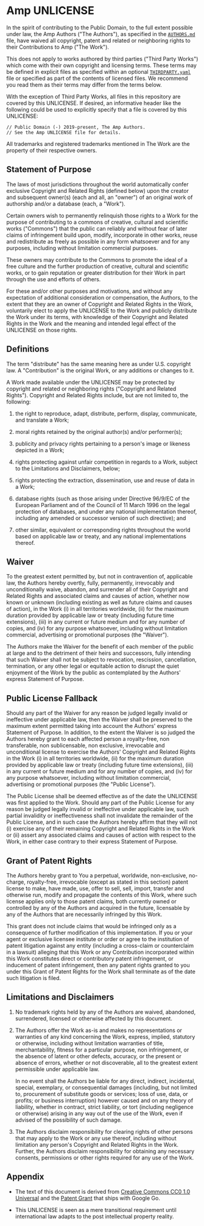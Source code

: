 # Amp UNLICENSE

In the spirit of contributing to the Public Domain, to the full extent possible
under law, the Amp Authors ("The Authors"), as specified in the [`AUTHORS.md`]
file, have waived all copyright, patent and related or neighboring rights to
their Contributions to Amp ("The Work").

This does not apply to works authored by third parties ("Third Party Works")
which come with their own copyright and licensing terms. These terms may be
defined in explicit files as specified within an optional [`THIRDPARTY.yaml`]
file or specified as part of the contents of licensed files. We recommend you
read them as their terms may differ from the terms below.

With the exception of Third Party Works, all files in this repository are
covered by this UNLICENSE. If desired, an informative header like the following
could be used to explicitly specify that a file is covered by this UNLICENSE:

    // Public Domain (-) 2019-present, The Amp Authors.
    // See the Amp UNLICENSE file for details.

All trademarks and registered trademarks mentioned in The Work are the property
of their respective owners.

## Statement of Purpose

The laws of most jurisdictions throughout the world automatically confer
exclusive Copyright and Related Rights (defined below) upon the creator and
subsequent owner(s) (each and all, an "owner") of an original work of authorship
and/or a database (each, a "Work").

Certain owners wish to permanently relinquish those rights to a Work for the
purpose of contributing to a commons of creative, cultural and scientific works
("Commons") that the public can reliably and without fear of later claims of
infringement build upon, modify, incorporate in other works, reuse and
redistribute as freely as possible in any form whatsoever and for any purposes,
including without limitation commercial purposes.

These owners may contribute to the Commons to promote the ideal of a free
culture and the further production of creative, cultural and scientific works,
or to gain reputation or greater distribution for their Work in part through the
use and efforts of others.

For these and/or other purposes and motivations, and without any expectation of
additional consideration or compensation, the Authors, to the extent that they
are an owner of Copyright and Related Rights in the Work, voluntarily elect to
apply the UNLICENSE to the Work and publicly distribute the Work under its
terms, with knowledge of their Copyright and Related Rights in the Work and the
meaning and intended legal effect of the UNLICENSE on those rights.

## Definitions

The term "distribute" has the same meaning here as under U.S. copyright law. A
"Contribution" is the original Work, or any additions or changes to it.

A Work made available under the UNLICENSE may be protected by copyright and
related or neighboring rights ("Copyright and Related Rights"). Copyright and
Related Rights include, but are not limited to, the following:

1. the right to reproduce, adapt, distribute, perform, display, communicate, and
   translate a Work;

2. moral rights retained by the original author(s) and/or performer(s);

3. publicity and privacy rights pertaining to a person's image or likeness
   depicted in a Work;

4. rights protecting against unfair competition in regards to a Work, subject to
   the Limitations and Disclaimers, below;

5. rights protecting the extraction, dissemination, use and reuse of data in a
   Work;

6. database rights (such as those arising under Directive 96/9/EC of the
   European Parliament and of the Council of 11 March 1996 on the legal
   protection of databases, and under any national implementation thereof,
   including any amended or successor version of such directive); and

7. other similar, equivalent or corresponding rights throughout the world based
   on applicable law or treaty, and any national implementations thereof.

## Waiver

To the greatest extent permitted by, but not in contravention of, applicable
law, the Authors hereby overtly, fully, permanently, irrevocably and
unconditionally waive, abandon, and surrender all of their Copyright and Related
Rights and associated claims and causes of action, whether now known or unknown
(including existing as well as future claims and causes of action), in the Work
(i) in all territories worldwide, (ii) for the maximum duration provided by
applicable law or treaty (including future time extensions), (iii) in any
current or future medium and for any number of copies, and (iv) for any purpose
whatsoever, including without limitation commercial, advertising or promotional
purposes (the "Waiver").

The Authors make the Waiver for the benefit of each member of the public at
large and to the detriment of their heirs and successors, fully intending that
such Waiver shall not be subject to revocation, rescission, cancellation,
termination, or any other legal or equitable action to disrupt the quiet
enjoyment of the Work by the public as contemplated by the Authors' express
Statement of Purpose.

## Public License Fallback

Should any part of the Waiver for any reason be judged legally invalid or
ineffective under applicable law, then the Waiver shall be preserved to the
maximum extent permitted taking into account the Authors' express Statement of
Purpose. In addition, to the extent the Waiver is so judged the Authors hereby
grant to each affected person a royalty-free, non transferable, non
sublicensable, non exclusive, irrevocable and unconditional license to exercise
the Authors' Copyright and Related Rights in the Work (i) in all territories
worldwide, (ii) for the maximum duration provided by applicable law or treaty
(including future time extensions), (iii) in any current or future medium and
for any number of copies, and (iv) for any purpose whatsoever, including without
limitation commercial, advertising or promotional purposes (the "Public
License").

The Public License shall be deemed effective as of the date the UNLICENSE was
first applied to the Work. Should any part of the Public License for any reason
be judged legally invalid or ineffective under applicable law, such partial
invalidity or ineffectiveness shall not invalidate the remainder of the Public
License, and in such case the Authors hereby affirm that they will not (i)
exercise any of their remaining Copyright and Related Rights in the Work or (ii)
assert any associated claims and causes of action with respect to the Work, in
either case contrary to their express Statement of Purpose.

## Grant of Patent Rights

The Authors hereby grant to You a perpetual, worldwide, non-exclusive,
no-charge, royalty-free, irrevocable (except as stated in this section) patent
license to make, have made, use, offer to sell, sell, import, transfer and
otherwise run, modify and propagate the contents of this Work, where such
license applies only to those patent claims, both currently owned or controlled
by any of the Authors and acquired in the future, licensable by any of the
Authors that are necessarily infringed by this Work.

This grant does not include claims that would be infringed only as a consequence
of further modification of this implementation. If you or your agent or
exclusive licensee institute or order or agree to the institution of patent
litigation against any entity (including a cross-claim or counterclaim in a
lawsuit) alleging that this Work or any Contribution incorporated within this
Work constitutes direct or contributory patent infringement, or inducement of
patent infringement, then any patent rights granted to you under this Grant of
Patent Rights for the Work shall terminate as of the date such litigation is
filed.

## Limitations and Disclaimers

1. No trademark rights held by any of the Authors are waived, abandoned,
   surrendered, licensed or otherwise affected by this document.

2. The Authors offer the Work as-is and makes no representations or warranties
   of any kind concerning the Work, express, implied, statutory or otherwise,
   including without limitation warranties of title, merchantability, fitness
   for a particular purpose, non infringement, or the absence of latent or other
   defects, accuracy, or the present or absence of errors, whether or not
   discoverable, all to the greatest extent permissible under applicable law.

   In no event shall the Authors be liable for any direct, indirect, incidental,
   special, exemplary, or consequential damages (including, but not limited to,
   procurement of substitute goods or services; loss of use, data, or profits;
   or business interruption) however caused and on any theory of liability,
   whether in contract, strict liability, or tort (including negligence or
   otherwise) arising in any way out of the use of the Work, even if advised of
   the possibility of such damage.

3. The Authors disclaim responsibility for clearing rights of other persons that
   may apply to the Work or any use thereof, including without limitation any
   person's Copyright and Related Rights in the Work. Further, the Authors
   disclaim responsibility for obtaining any necessary consents, permissions or
   other rights required for any use of the Work.

## Appendix

- The text of this document is derived from [Creative Commons CC0 1.0
  Universal] and the [Patent Grant] that ships with Google Go.

- This UNLICENSE is seen as a mere transitional requirement until international
  law adapts to the post intellectual property reality.

[`authors.md`]: AUTHORS.md
[`thirdparty.yaml`]: THIRDPARTY.yaml
[creative commons cc0 1.0 universal]: https://creativecommons.org/publicdomain/zero/1.0/legalcode
[patent grant]: https://github.com/golang/go/blob/master/PATENTS
